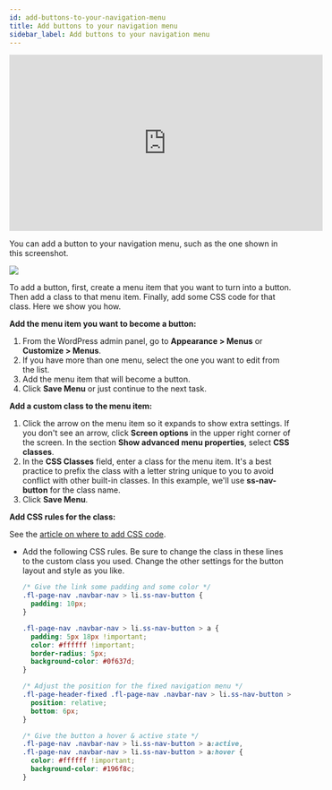 ```yaml
---
id: add-buttons-to-your-navigation-menu
title: Add buttons to your navigation menu
sidebar_label: Add buttons to your navigation menu
---
```


<div className="embed-responsive">
<iframe width="560" height="315" src="https://www.youtube.com/embed/I1irvUcHqGM" title="YouTube video player" frameBorder="0" allow="accelerometer; autoplay; clipboard-write; encrypted-media; gyroscope; picture-in-picture" allowFullScreen></iframe>
</div>

You can add a button to your navigation menu, such as the one shown in this screenshot.

![](/img/add-buttons-to-your-navigation-menu-052f90d2.jpg)

To add a button, first, create a menu item that you want to turn into a button. Then add a class to that menu item. Finally, add some CSS code for that class. Here we show you how.

**Add the menu item you want to become a button:**

1. From the WordPress admin panel, go to **Appearance > Menus** or **Customize > Menus**.
2. If you have more than one menu, select the one you want to edit from the list.
3. Add the menu item that will become a button.
4. Click **Save Menu** or just continue to the next task.

**Add a custom class to the menu item:**

1. Click the arrow on the menu item so it expands to show extra settings.
   If you don't see an arrow, click **Screen options** in the upper right corner of the screen. In the section **Show advanced menu properties**, select **CSS classes**.
2. In the **CSS Classes** field, enter a class for the menu item.
   It's a best practice to prefix the class with a letter string unique to you to avoid conflict with other built-in classes. In this example, we'll use **ss-nav-button** for the class name.
3. Click **Save Menu**.

**Add CSS rules for the class:**

See the [article on where to add CSS code](/beaver-builder/basics/custom-code).

- Add the following CSS rules. Be sure to change the class in these lines to the custom class you used.
  Change the other settings for the button layout and style as you like.

  ```css
  /* Give the link some padding and some color */
  .fl-page-nav .navbar-nav > li.ss-nav-button {
    padding: 10px;
  }

  .fl-page-nav .navbar-nav > li.ss-nav-button > a {
    padding: 5px 18px !important;
    color: #ffffff !important;
    border-radius: 5px;
    background-color: #0f637d;
  }

  /* Adjust the position for the fixed navigation menu */
  .fl-page-header-fixed .fl-page-nav .navbar-nav > li.ss-nav-button > a {
    position: relative;
    bottom: 6px;
  }

  /* Give the button a hover & active state */
  .fl-page-nav .navbar-nav > li.ss-nav-button > a:active,
  .fl-page-nav .navbar-nav > li.ss-nav-button > a:hover {
    color: #ffffff !important;
    background-color: #196f8c;
  }
  ```
